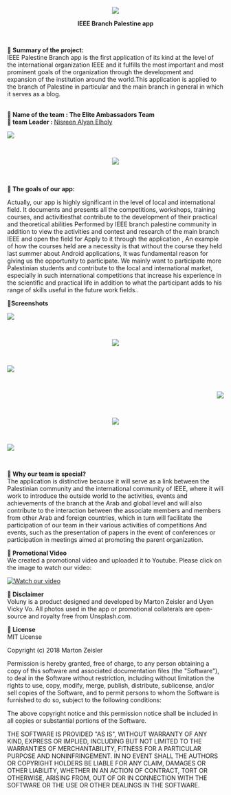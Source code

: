                                                
 <p align="center">                                             
<img  src= "https://2.top4top.net/p_1449bxlg67.png"> 
</p>

 <p align="center">                                             
<b> IEEE Branch Palestine app </b>
 </p>  <br>
 
<b> 	Summary of the project: </b> <br>
IEEE Palestine Branch app  is the first application of its kind at the level of the international organization IEEE and it fulfills the most important and most prominent goals of the organization through the development and expansion of the institution around the world.This application is applied to the branch of Palestine in particular and the main branch in general in which it serves as a blog. 
 <br>
 <br>
 
  
 <b>   Name of the team : The Elite Ambassadors Team </b> <br>
 <b>    team Leader : </b> 
 [Nisreen Alyan Elholy ](https://github.com/NisreenAlyan )
 
  <p align="righr">                                             
<img  src= " https://3.top4top.net/p_14495vccr1.jpg   "> 
</p>
 <br>
 
 <p align="center">                                             
<img  src= " https://4.top4top.net/p_14490w0jb2.jpg  "> 
</p>  
  <br>
  <br>
 <b>  	The goals of our app: </b> <br>

Actually, our app is highly significant in the level of local and international field.
It documents and presents all the competitions, workshops, training courses, and activitiesthat contribute to the
development of their practical and theoretical abilities Performed by IEEE branch palestine community in addition to 
view the activities and contest and research of the main branch IEEE and open the field for Apply to it through the application ,
An example of how the courses held are a necessity is that without the course they held last summer about Android applications, It
was fundamental reason for giving us the opportunity to participate. We mainly want to participate more Palestinian students and contribute to the local and international market, especially in such international competitions that increase his experience in the scientific and practical life in addition to what the participant adds to his range of skills useful in the future work fields.. 



<b> Screenshots </b> <br>

  <p align="righr">                                             
<img  src= " https://5.top4top.net/p_1449783tx3.jpg "> 
</p>
 <br>
 
 <p align="center">                                             
<img  src= " https://6.top4top.net/p_1449esnia4.jpg   "> 
</p>  
  <br>
  
  
<p align="left">                                             
<img  src= "  https://1.top4top.net/p_14496ezc35.jpg   "> 
</p> <br>

 <p align="right">                                             
<img  src= " https://2.top4top.net/p_14496w4ry6.jpg  "> 
</p>  <br> 

<p align="center">                                             
<img  src= "https://3.top4top.net/p_1449w4oqb7.jpg "> 
</p><br>

<p align="left">                                             
<img  src= "  https://4.top4top.net/p_14498zju68.jpg  "> 
</p><br>


 <b>   Why our team is special? </b> <br>
The application is distinctive because it will serve as a link between the Palestinian 
community and the international community of IEEE, where it will work to introduce the outside world 
to the activities, events and achievements of the branch at the Arab and global level and will also contribute to
the interaction between the associate members and members from other Arab and foreign countries, which in turn will 
facilitate the participation of our team in their various activities of competitions And events, such as the presentation 
of papers in the event of conferences or participation in meetings aimed at promoting the parent organization.

<b>  Promotional Video </b> <br>
We created a promotional video and uploaded it to Youtube. Please click on the image to watch our video:

[![Watch our video](https://5.top4top.net/p_1449va1n11.png)](https://www.youtube.com/watch?v=ytHCnIkhfY0)


<b>  Disclaimer </b>  <br>
Voluny is a product designed and developed by Marton Zeisler and Uyen Vicky Vo. All photos used in the app or promotional collaterals are open-source and royalty free from Unsplash.com.

<b>  License </b>  <br>
MIT License

Copyright (c) 2018 Marton Zeisler

Permission is hereby granted, free of charge, to any person obtaining a copy of this software and associated documentation files (the "Software"), to deal in the Software without restriction, including without limitation the rights to use, copy, modify, merge, publish, distribute, sublicense, and/or sell copies of the Software, and to permit persons to whom the Software is furnished to do so, subject to the following conditions:

The above copyright notice and this permission notice shall be included in all copies or substantial portions of the Software.

THE SOFTWARE IS PROVIDED "AS IS", WITHOUT WARRANTY OF ANY KIND, EXPRESS OR IMPLIED, INCLUDING BUT NOT LIMITED TO THE WARRANTIES OF MERCHANTABILITY, FITNESS FOR A PARTICULAR PURPOSE AND NONINFRINGEMENT. IN NO EVENT SHALL THE AUTHORS OR COPYRIGHT HOLDERS BE LIABLE FOR ANY CLAIM, DAMAGES OR OTHER LIABILITY, WHETHER IN AN ACTION OF CONTRACT, TORT OR OTHERWISE, ARISING FROM, OUT OF OR IN CONNECTION WITH THE SOFTWARE OR THE USE OR OTHER DEALINGS IN THE SOFTWARE.






